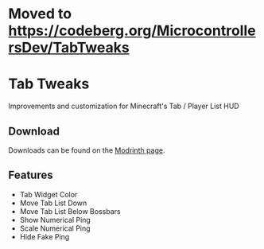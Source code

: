 # Moved to https://codeberg.org/MicrocontrollersDev/TabTweaks

# Tab Tweaks

Improvements and customization for Minecraft's Tab / Player List HUD

## Download

Downloads can be found on the [Modrinth page](https://modrinth.com/mod/tabtweaks).

## Features

- Tab Widget Color
- Move Tab List Down
- Move Tab List Below Bossbars
- Show Numerical Ping
- Scale Numerical Ping
- Hide Fake Ping
